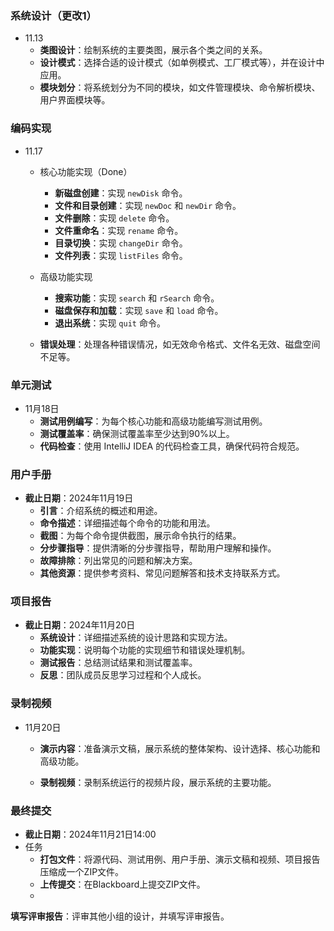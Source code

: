 ###  系统设计（更改1）

- 11.13
  - **类图设计**：绘制系统的主要类图，展示各个类之间的关系。
  - **设计模式**：选择合适的设计模式（如单例模式、工厂模式等），并在设计中应用。
  - **模块划分**：将系统划分为不同的模块，如文件管理模块、命令解析模块、用户界面模块等。

### 编码实现

- 11.17
  - 核心功能实现（Done）
    - **新磁盘创建**：实现 `newDisk` 命令。
    - **文件和目录创建**：实现 `newDoc` 和 `newDir` 命令。
    - **文件删除**：实现 `delete` 命令。
    - **文件重命名**：实现 `rename` 命令。
    - **目录切换**：实现 `changeDir` 命令。
    - **文件列表**：实现 `listFiles` 命令。
  - 高级功能实现
    - **搜索功能**：实现 `search` 和 `rSearch` 命令。
    - **磁盘保存和加载**：实现 `save` 和 `load` 命令。
    - **退出系统**：实现 `quit` 命令。
    
  - **错误处理**：处理各种错误情况，如无效命令格式、文件名无效、磁盘空间不足等。

###  单元测试

- 11月18日
  - **测试用例编写**：为每个核心功能和高级功能编写测试用例。
  - **测试覆盖率**：确保测试覆盖率至少达到90%以上。
  - **代码检查**：使用 IntelliJ IDEA 的代码检查工具，确保代码符合规范。

### 用户手册

- **截止日期**：2024年11月19日
  - **引言**：介绍系统的概述和用途。
  - **命令描述**：详细描述每个命令的功能和用法。
  - **截图**：为每个命令提供截图，展示命令执行的结果。
  - **分步骤指导**：提供清晰的分步骤指导，帮助用户理解和操作。
  - **故障排除**：列出常见的问题和解决方案。
  - **其他资源**：提供参考资料、常见问题解答和技术支持联系方式。

###  项目报告

- **截止日期**：2024年11月20日
  - **系统设计**：详细描述系统的设计思路和实现方法。
  - **功能实现**：说明每个功能的实现细节和错误处理机制。
  - **测试报告**：总结测试结果和测试覆盖率。
  - **反思**：团队成员反思学习过程和个人成长。



### 录制视频

- 11月20日

  - **演示内容**：准备演示文稿，展示系统的整体架构、设计选择、核心功能和高级功能。

  - **录制视频**：录制系统运行的视频片段，展示系统的主要功能。

    

### 最终提交

- **截止日期**：2024年11月21日14:00
- 任务
  - **打包文件**：将源代码、测试用例、用户手册、演示文稿和视频、项目报告压缩成一个ZIP文件。
  - **上传提交**：在Blackboard上提交ZIP文件。
  - 

**填写评审报告**：评审其他小组的设计，并填写评审报告。